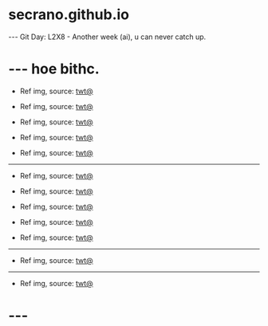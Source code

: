 # secrano.github.io

--- Git Day: L2X8 - Another week (ai), u can never catch up.

# --- hoe bithc.

- Ref img, source: [twt@](https://x.com/haildhruv/status/1969365859849421294)

- Ref img, source: [twt@](https://x.com/FRIEREN_PR/status/1969642752116998507)

- Ref img, source: [twt@](https://x.com/Haich_AI/status/1969473609241354717)

- Ref img, source: [twt@](https://x.com/youtheremehere/status/1969503331069657231)

- Ref img, source: [twt@](https://x.com/ACustomframing/status/1969633129783837039)

---

- Ref img, source: [twt@](https://x.com/SUtanokami/status/1969646523991339451)

- Ref img, source: [twt@](https://x.com/Angaisb_/status/1969368884877590765)

- Ref img, source: [twt@](https://x.com/Nos__fri/status/1969369351192265115)

- Ref img, source: [twt@](https://x.com/GoblinzPub/status/1945865324441817376)

- Ref img, source: [twt@](https://x.com/jifour98_/status/1969510906183758120)

---

- Ref img, source: [twt@](https://x.com/DMFSXQ/status/1969381996888801419)

---

- Ref img, source: [twt@](https://x.com/kouhakuworks/status/1969366993519439935)

# ---
